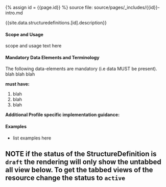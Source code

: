
{% assign id = {{page.id}} %}
source file: source/pages/\_includes/{{id}}-intro.md

{{site.data.structuredefinitions.[id].description}}

#### Scope and Usage

scope and usage text here

#### Mandatory Data Elements and Terminology

The following data-elements are mandatory (i.e data MUST be present). blah blah blah

**must have:**

1. blah
1. blah
1. blah

**Additional Profile specific implementation guidance:**

#### Examples

- list examples here

## NOTE if the status of the StructureDefinition is `draft` the rendering will only show the untabbed all view below.  To get the tabbed views of the resource change the status to `active`
